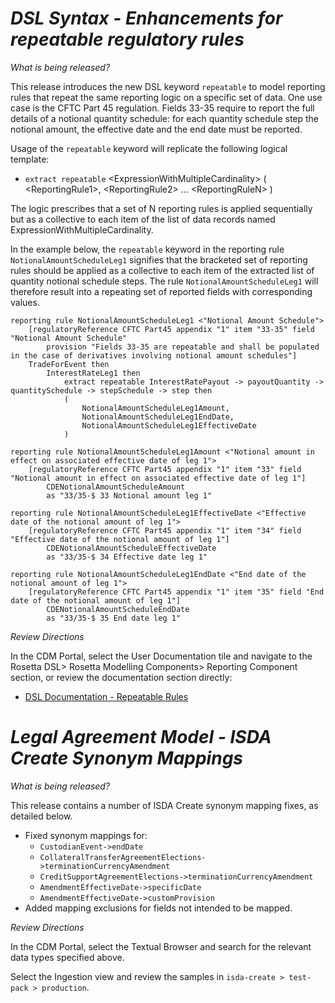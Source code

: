 # *DSL Syntax - Enhancements for repeatable regulatory rules*

_What is being released?_

This release introduces the new DSL keyword `repeatable` to model reporting rules that repeat the same reporting logic on a specific set of data.  One use case is the CFTC Part 45 regulation. Fields 33-35 require to report the full details of a notional quantity schedule: for each quantity schedule step the notional amount, the effective date and the end date must be reported.

Usage of the `repeatable` keyword will replicate the following logical template: 
- `extract repeatable` &lt;ExpressionWithMultipleCardinality&gt; ( &lt;ReportingRule1&gt;, &lt;ReportingRule2&gt; ... &lt;ReportingRuleN&gt; )

The logic prescribes that a set of N reporting rules is applied sequentially but as a collective to each item of the list of data records named ExpressionWithMultipleCardinality.

In the example below, the `repeatable` keyword in the reporting rule `NotionalAmountScheduleLeg1` signifies that the bracketed set of reporting rules should be applied as a collective to each item of the extracted list of quantity notional schedule steps. The rule `NotionalAmountScheduleLeg1` will therefore result into a repeating set of reported fields with corresponding values.

    reporting rule NotionalAmountScheduleLeg1 <"Notional Amount Schedule">
    	[regulatoryReference CFTC Part45 appendix "1" item "33-35" field "Notional Amount Schedule"
    		provision "Fields 33-35 are repeatable and shall be populated in the case of derivatives involving notional amount schedules"]
        TradeForEvent then
            InterestRateLeg1 then
                extract repeatable InterestRatePayout -> payoutQuantity -> quantitySchedule -> stepSchedule -> step then
                (
                    NotionalAmountScheduleLeg1Amount,
                    NotionalAmountScheduleLeg1EndDate,		
                    NotionalAmountScheduleLeg1EffectiveDate
                )
    
    reporting rule NotionalAmountScheduleLeg1Amount <"Notional amount in effect on associated effective date of leg 1">
    	[regulatoryReference CFTC Part45 appendix "1" item "33" field "Notional amount in effect on associated effective date of leg 1"]
    		CDENotionalAmountScheduleAmount
    		as "33/35-$ 33 Notional amount leg 1"
    
    reporting rule NotionalAmountScheduleLeg1EffectiveDate <"Effective date of the notional amount of leg 1">
    	[regulatoryReference CFTC Part45 appendix "1" item "34" field "Effective date of the notional amount of leg 1"]
    		CDENotionalAmountScheduleEffectiveDate
    		as "33/35-$ 34 Effective date leg 1"
    
    reporting rule NotionalAmountScheduleLeg1EndDate <"End date of the notional amount of leg 1">
    	[regulatoryReference CFTC Part45 appendix "1" item "35" field "End date of the notional amount of leg 1"]
    		CDENotionalAmountScheduleEndDate
    		as "33/35-$ 35 End date leg 1"

_Review Directions_

In the CDM Portal, select the User Documentation tile and navigate to the Rosetta DSL&gt; Rosetta Modelling Components&gt; Reporting Component  section, or review the documentation section directly:

- [DSL Documentation - Repeatable Rules](https://docs.rosetta-technology.io/dsl/documentation.html#repeatable-rules)

# *Legal Agreement Model - ISDA Create Synonym Mappings*

_What is being released?_

This release contains a number of ISDA Create synonym mapping fixes, as detailed below.

- Fixed synonym mappings for:
    - `CustodianEvent->endDate`
    - `CollateralTransferAgreementElections->terminationCurrencyAmendment`
    - `CreditSupportAgreementElections->terminationCurrencyAmendment`
    - `AmendmentEffectiveDate->specificDate`
    - `AmendmentEffectiveDate->customProvision`
- Added mapping exclusions for fields not intended to be mapped.

_Review Directions_

In the CDM Portal, select the Textual Browser and search for the relevant data types specified above.

Select the Ingestion view and review the samples in `isda-create > test-pack > production`.
